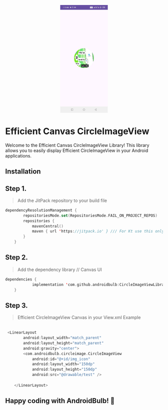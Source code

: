 <p align="center">
  <img src="https://github.com/androidbulb/CircleImageViewLibrary/blob/master/library_preview.jpeg" width="30%" alt="SketchIDE Logo">
</p>

# Efficient Canvas CircleImageView


Welcome to the Efficient Canvas CircleImageView Library! This library allows you to easily display Efficient CircleImageView in your Android applications.

## Installation

## Step 1.
>Add the JitPack repository to your build file

```kotlin
dependencyResolutionManagement {
		repositoriesMode.set(RepositoriesMode.FAIL_ON_PROJECT_REPOS)
		repositories {
			mavenCentral()
			maven { url 'https://jitpack.io' } /// For Kt use this only  maven("https://jitpack.io")
		}
	}
```

## Step 2.
>Add the dependency library // Canvas UI

```kotlin
dependencies {
	        implementation 'com.github.androidbulb:CircleImageViewLibrary:1.0'
	}
```

## Step 3.
>Efficient CircleImageView Canvas in your View.xml Example

```kotlin

 <LinearLayout
        android:layout_width="match_parent"
        android:layout_height="match_parent"
        android:gravity="center">
        <com.androidbulb.circleimage.CircleImageView
            android:id="@+id/img_icon"
            android:layout_width="150dp"
            android:layout_height="150dp"
            android:src="@drawable/test" />

    </LinearLayout>

```

## Happy coding with AndroidBulb! 🎉
